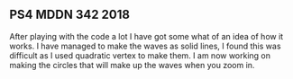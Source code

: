 ## PS4 MDDN 342 2018

After playing with the code a lot I have got some what of an idea of how it works. I have managed to make the waves as solid lines, I found this was difficult as I used quadratic vertex to make them. I am now working on making the circles that will make up the waves when you zoom in.